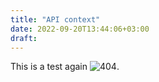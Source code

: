 ```yaml
---
title: "API context"
date: 2022-09-20T13:44:06+03:00
draft:
---
```


This is a test again
![404](/images/gopher-404.jpg "Nothing to see here").
